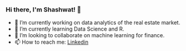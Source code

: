 ### Hi there, I'm Shashwat! 👋

<!--
**shashwat73/shashwat73** is a ✨ _special_ ✨ repository because its `README.md` (this file) appears on your GitHub profile.

Here are some ideas to get you started:
-->
- 🔭 I’m currently working on data analytics of the real estate market.
- 🌱 I’m currently learning Data Science and R.
- 👯 I’m looking to collaborate on machine learning for finance.
- 📫 How to reach me: [Linkedin](https://www.linkedin.com/in/shashwat-sharma-30888b217/)


